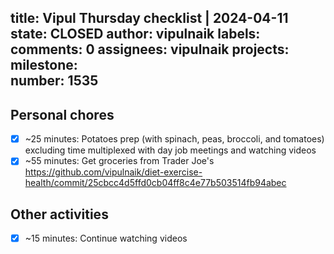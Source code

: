 title:	Vipul Thursday checklist | 2024-04-11
state:	CLOSED
author:	vipulnaik
labels:	
comments:	0
assignees:	vipulnaik
projects:	
milestone:	
number:	1535
--
## Personal chores

- [x] ~25 minutes: Potatoes prep (with spinach, peas, broccoli, and tomatoes) excluding time multiplexed with day job meetings and watching videos
- [x] ~55 minutes: Get groceries from Trader Joe's https://github.com/vipulnaik/diet-exercise-health/commit/25cbcc4d5ffd0cb04ff8c4e77b503514fb94abec

## Other activities

- [x] ~15 minutes: Continue watching videos
